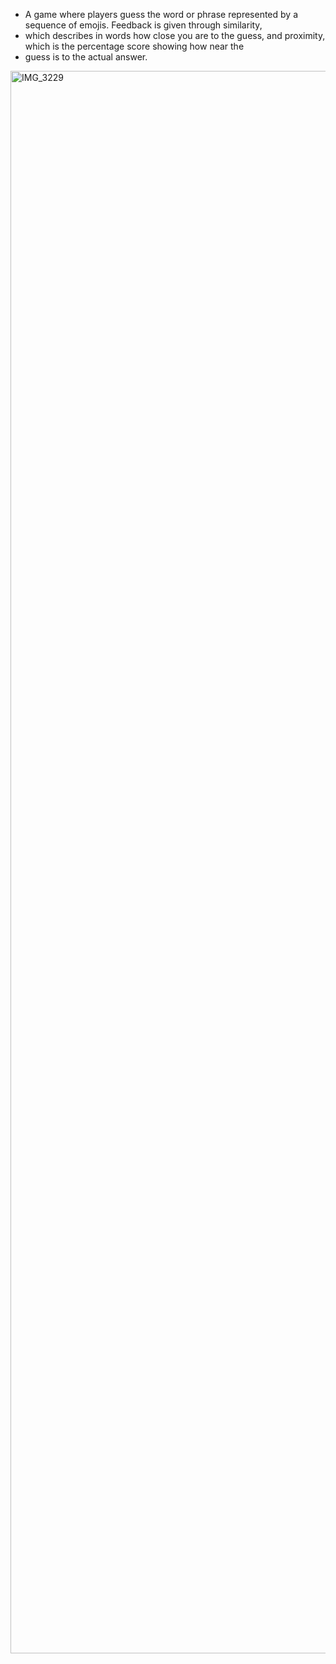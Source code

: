 - A game where players guess the word or phrase represented by a sequence of emojis. Feedback is given through similarity,
- which describes in words how close you are to the guess, and proximity, which is the percentage score showing how near the
- guess is to the actual answer.
<img width="1170" height="2532" alt="IMG_3229" src="https://github.com/user-attachments/assets/c10f6903-51f0-416e-93ac-ce439ab90d3c" />
